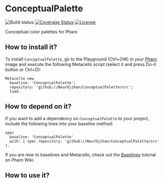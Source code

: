 # ConceptualPalette

![Build status](https://github.com/NourDjihan/ConceptualPalette/workflows/CI/badge.svg)
[![Coverage Status](https://coveralls.io/repos/github/NourDjihan/ConceptualPalette/badge.svg?branch=master)](https://coveralls.io/github/NourDjihan/ConceptualPalette?branch=master)
[![License](https://img.shields.io/badge/license-MIT-blue.svg)](https://raw.githubusercontent.com/NourDjihan/ConceptualPalette/master/LICENSE)

Conceptual color palettes for Pharo

## How to install it?

To install `ConceptualPalette`, go to the Playground (Ctrl+OW) in your [Pharo](https://pharo.org/) image and execute the following Metacello script (select it and press Do-it button or Ctrl+D):

```Smalltalk
Metacello new
  baseline: 'ConceptualPalette';
  repository: 'github://NourDjihan/ConceptualPalette/src';
  load.
```

## How to depend on it?

If you want to add a dependency on `ConceptualPalette` to your project, include the following lines into your baseline method:

```Smalltalk
spec
  baseline: 'ConceptualPalette'
  with: [ spec repository: 'github://NourDjihan/ConceptualPalette/src' ].
```

If you are new to baselines and Metacello, check out the [Baselines](https://github.com/pharo-open-documentation/pharo-wiki/blob/master/General/Baselines.md) tutorial on Pharo Wiki.

## How to use it?
